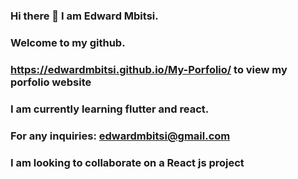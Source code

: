 
### Hi there 👋 I am Edward Mbitsi.
### Welcome to my github.
### https://edwardmbitsi.github.io/My-Porfolio/ to view my porfolio website
### I am currently learning flutter and react.
### For any inquiries: edwardmbitsi@gmail.com
### I am looking to collaborate on a React js project

<!--
**edwardmbitsi/edwardmbitsi** is a ✨ _special_ ✨ repository because its `README.md` (this file) appears on your GitHub profile.

Here are some ideas to get you started:

- 🔭 I’m currently working on ...
- 🌱 I’m currently learning ...
- 👯 I’m looking to collaborate on ...
- 🤔 I’m looking for help with ...
- 💬 Ask me about ...
- 📫 How to reach me: ...
- 😄 Pronouns: ...
- ⚡ Fun fact: ...
-->
